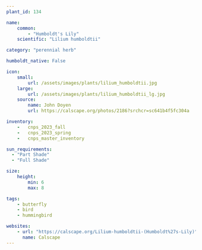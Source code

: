 ```yaml
---
plant_id: 134

name: 
    common: 
        - "Humboldt's Lily" 
    scientific: "Lilium humboldtii" 

category: "perennial herb"

humboldt_native: False

icon: 
    small: 
        url: /assets/images/plants/lilium_humboldtii.jpg
    large: 
        url: /assets/images/plants/lilium_humboldtii_lg.jpg
    source: 
        name: John Doyen 
        url: https://calscape.org/photos/2186?srchcr=sc641b4f5fc304a

inventory: 
    -   cnps_2023_fall
    -   cnps_2023_spring
    -   cnps_master_inventory

sun_requirements:
  - "Part Shade"
  - "Full Shade"

size:
    height: 
        min: 6
        max: 8

tags: 
    - butterfly
    - bird
    - hummingbird

websites: 
    - url: "https://calscape.org/Lilium-humboldtii-(Humboldt%27s-Lily)"
      name: Calscape
---
```



